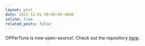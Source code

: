 ```yaml
---
layout: post
date: 2023-12-01 00:00:00-0000
inline: true
related_posts: false
---
```


OPPerTune is now open-source!. Check out the repository [here](https://github.com/microsoft/OPPerTune).